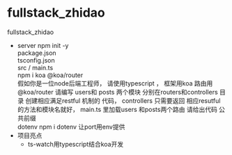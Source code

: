# fullstack_zhidao
fullstack_zhidao
- server 
  npm init -y   
    package.json   
  tsconfig.json  
  src / main.ts  
  npm i koa @koa/router  
  假如你是一位node后端工程师， 请使用typescript ， 框架用koa 路由用@koa/router   请编写 users和 posts 两个模块 分别在routers和controllers 目录  创建相应满足restful 机制的 代码， controllers 只需要返回 相应resutful 的方法和模块名就好， main.ts 里加载users 和posts两个路由 请给出代码 
  公共前缀  
  dotenv npm i dotenv 让port用env提供
- 项目亮点
  - ts-watch用typescript结合koa开发  